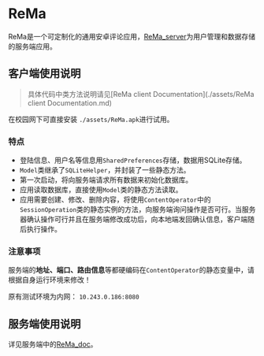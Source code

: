 # ReMa

ReMa是一个可定制化的通用安卓评论应用，[ReMa_server](https://github.com/Karl-Han/ReMa_server)为用户管理和数据存储的服务端应用。

## 客户端使用说明

> 具体代码中类方法说明请见[ReMa client Documentation](./assets/ReMa client Documentation.md)

在校园网下可直接安装 `./assets/ReMa.apk`进行试用。

### 特点

 - 登陆信息、用户名等信息用`SharedPreferences`存储，数据用SQLite存储。
 - `Model`类继承了`SQLiteHelper`，并封装了一些静态方法。
 - 第一次启动，将向服务端请求所有数据来初始化数据库。
 - 应用读取数据库，直接使用`Model`类的静态方法读取。
 - 应用需要创建、修改、删除内容，将使用`ContentOperator`中的`SessionOperation`类的静态实例的方法，向服务端询问操作是否可行。当服务器确认操作可行并且在服务端修改成功后，向本地端发回确认信息，客户端随后执行操作。

### 注意事项

服务端的**地址、端口、路由信息**等都硬编码在`ContentOperator`的静态变量中，请根据自身运行环境来修改！

原有测试环境为内网： `10.243.0.186:8080`



## 服务端使用说明

详见服务端中的[ReMa_doc](https://github.com/Karl-Han/ReMa_server/blob/master/ReMa_doc.pdf)。
